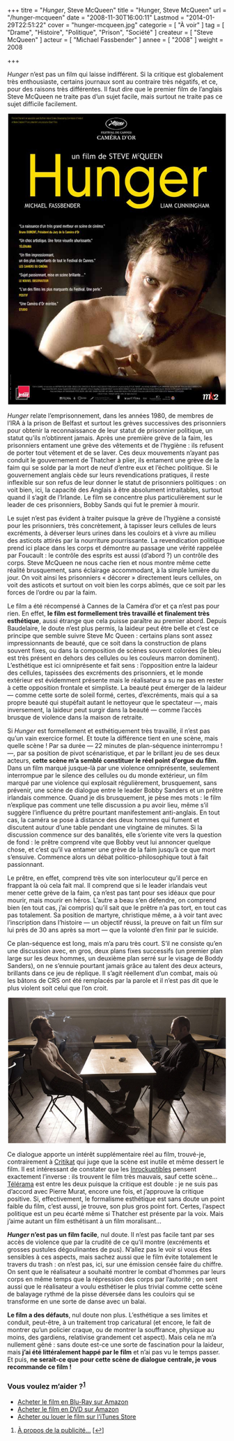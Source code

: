 +++
titre = "<em>Hunger</em>, Steve McQueen"
title = "Hunger, Steve McQueen"
url = "/hunger-mcqueen"
date = "2008-11-30T16:00:11"
Lastmod = "2014-01-29T22:51:22"
cover = "hunger-mcqueen.jpg"
categorie = [ "À voir" ]
tag = [ "Drame", "Histoire", "Politique", "Prison", "Société" ]
createur = [ "Steve McQueen" ]
acteur = [ "Michael Fassbender" ]
annee = [ "2008" ]
weight = 2008

+++

<p><em>Hunger</em> n&rsquo;est pas un film qui laisse indifférent. Si la critique est globalement très enthousiaste, certains journaux sont au contraire très négatifs, et ce, pour des raisons très différentes. Il faut dire que le premier film de l&rsquo;anglais Steve McQueen ne traite pas d&rsquo;un sujet facile, mais surtout ne traite pas ce sujet difficile facilement.</p>
<p style="text-align: center;"><a href="http://www.allocine.fr/film/fichefilm_gen_cfilm=115096.html"><img class="size-full wp-image-962 aligncenter" title="hunger" src="hunger.jpg" alt="" width="500" height="666" /></a></p>
<p><em>Hunger</em> relate l&rsquo;emprisonnement, dans les années 1980, de membres de l&rsquo;IRA à la prison de Belfast et surtout les grèves successives des prisonniers pour obtenir la reconnaissance de leur statut de prisonnier politique, un statut qu&rsquo;ils n&rsquo;obtinrent jamais. Après une première grève de la faim, les prisonniers entament une grève des vêtements et de l&rsquo;hygiène : ils refusent de porter tout vêtement et de se laver. Ces deux mouvements n&rsquo;ayant pas conduit le gouvernement de Thatcher à plier, ils entament une grève de la faim qui se solde par la mort de neuf d&rsquo;entre eux et l&rsquo;échec politique. Si le gouvernement anglais cède sur leurs revendications pratiques, il reste inflexible sur son refus de leur donner le statut de prisonniers politiques : on voit bien, ici, la capacité des Anglais à être absolument intraitables, surtout quand il s&rsquo;agit de l&rsquo;Irlande. Le film se concentre plus particulièrement sur le leader de ces prisonniers, Bobby Sands qui fut le premier à mourir.</p>
<p>Le sujet n&rsquo;est pas évident à traiter puisque la grève de l&rsquo;hygiène a consisté pour les prisonniers, très concrètement, à tapisser leurs cellules de leurs excréments, à déverser leurs urines dans les couloirs et à vivre au milieu des asticots attirés par la nourriture pourrissante. La revendication politique prend ici place dans les corps et démontre au passage une vérité rappelée par Foucault : le contrôle des esprits est aussi (d&rsquo;abord ?) un contrôle des corps. Steve McQueen ne nous cache rien et nous montre même cette réalité brusquement, sans éclairage accommodant, à la simple lumière du jour. On voit ainsi les prisonniers &laquo;&nbsp;décorer&nbsp;&raquo; directement leurs cellules, on voit des asticots et surtout on voit bien les corps abîmés, que ce soit par les forces de l&rsquo;ordre ou par la faim.</p>
<p>Le film a été récompensé à Cannes de la Caméra d&rsquo;or et ça n&rsquo;est pas pour rien. En effet, <strong>le film est formellement très travaillé et finalement très esthétique</strong>, aussi étrange que cela puisse paraître au premier abord. Depuis Baudelaire, le doute n&rsquo;est plus permis, la laideur peut être belle et c&rsquo;est ce principe que semble suivre Steve Mc Queen : certains plans sont assez impressionnants de beauté, que ce soit dans la construction de plans souvent fixes, ou dans la composition de scènes souvent colorées (le bleu est très présent en dehors des cellules ou les couleurs marron dominent). L&rsquo;esthétique est ici omniprésente et fait sens : l&rsquo;opposition entre la laideur des cellules, tapissées des excréments des prisonniers, et le monde extérieur est évidemment présente mais le réalisateur a su ne pas en rester à cette opposition frontale et simpliste. La beauté peut émerger de la laideur — comme cette sorte de soleil formé, certes, d&rsquo;excréments, mais qui a sa propre beauté qui stupéfait autant le nettoyeur que le spectateur —, mais inversement, la laideur peut surgir dans la beauté — comme l&rsquo;accès brusque de violence dans la maison de retraite.</p>
<p>Si <em>Hunger</em> est formellement et esthétiquement très travaillé, il n&rsquo;est pas qu&rsquo;un vain exercice formel. Et toute la différence tient en une scène, mais quelle scène ! Par sa durée — 22 minutes de plan-séquence ininterrompu ! —, par sa position de pivot scénaristique, et par le brillant jeu de ses deux acteurs, <strong>cette scène m&rsquo;a semblé constituer le réel point d&rsquo;orgue du film</strong>. Dans un film marqué jusque-là par une violence omniprésente, seulement interrompue par le silence des cellules ou du monde extérieur, un film marqué par une violence qui explosait régulièrement, brusquement, sans prévenir, une scène de dialogue entre le leader Bobby Sanders et un prêtre irlandais commence. Quand je dis brusquement, je pèse mes mots : le film n&rsquo;explique pas comment une telle discussion a pu avoir lieu, même s&rsquo;il suggère l&rsquo;influence du prêtre pourtant manifestement anti-anglais. En tout cas, la caméra se pose à distance des deux hommes qui fument et discutent autour d&rsquo;une table pendant une vingtaine de minutes. Si la discussion commence sur des banalités, elle s&rsquo;oriente vite vers la question de fond : le prêtre comprend vite que Bobby veut lui annoncer quelque chose, et c&rsquo;est qu&rsquo;il va entamer une grève de la faim jusqu&rsquo;à ce que mort s&rsquo;ensuive. Commence alors un débat politico-philosophique tout à fait passionnant.</p>
<p>Le prêtre, en effet, comprend très vite son interlocuteur qu&rsquo;il perce en frappant là où cela fait mal. Il comprend que si le leader irlandais veut mener cette grève de la faim, ça n&rsquo;est pas tant pour ses idéaux que pour mourir, mais mourir en héros. L&rsquo;autre a beau s&rsquo;en défendre, on comprend bien (en tout cas, j&rsquo;ai compris) qu&rsquo;il sait que le prêtre n&rsquo;a pas tort, en tout cas pas totalement. Sa position de martyre, christique même, a à voir tant avec l&rsquo;inscription dans l&rsquo;histoire — un objectif réussi, la preuve on fait un film sur lui près de 30 ans après sa mort — que la volonté d&rsquo;en finir par le suicide.</p>
<p>Ce plan-séquence est long, mais m&rsquo;a paru très court. S&rsquo;il ne consiste qu&rsquo;en une discussion avec, en gros, deux plans fixes successifs (un premier plan large sur les deux hommes, un deuxième plan serré sur le visage de Boddy Sanders), on ne s&rsquo;ennuie pourtant jamais grâce au talent des deux acteurs, brillants dans ce jeu de réplique. Il s&rsquo;agit réellement d&rsquo;un combat, mais où les bâtons de CRS ont été remplacés par la parole et il n&rsquo;est pas dit que le plus violent soit celui que l&rsquo;on croit.</p>
<p style="text-align: center;"><img class="size-full wp-image-966 aligncenter" title="g169901101539107" src="g169901101539107.jpg" alt="" width="500" height="333" /></p>
<p>Ce dialogue apporte un intérêt supplémentaire réel au film, trouvé-je, contrairement à <a href="http://www.critikat.com/Hunger.html">Critikat</a> qui juge que la scène est inutile et même dessert le film. Il est intéressant de constater que les <a href="http://www.lesinrocks.com//hunger/?original_url=cine/cinema-article/critique/hunger/">Inrockuptibles</a> pensent exactement l&rsquo;inverse : ils trouvent le film très mauvais, sauf cette scène&#8230; <a href="http://www.telerama.fr/cinema/films/hunger,346656,critique.php">Télérama</a> est entre les deux puisque la critique est double : je ne suis pas d&rsquo;accord avec Pierre Murat, encore une fois, et j&rsquo;approuve la critique positive. Si, effectivement, le formalisme esthétique est sans doute un point faible du film, c&rsquo;est aussi, je trouve, son plus gros point fort. Certes, l&rsquo;aspect politique est un peu écarté même si Thatcher est présente par la voix. Mais j&rsquo;aime autant un film esthétisant à un film moralisant&#8230;</p>
<p><em><strong>H</strong><strong>unger</strong></em><strong> n&rsquo;est pas un film facile</strong>, nul doute. Il n&rsquo;est pas facile tant par ses accès de violence que par la crudité de ce qu&rsquo;il montre (excréments et grosses pustules dégoulinantes de pus). N&rsquo;allez pas le voir si vous êtes sensibles à ces aspects, mais sachez aussi que le film évite totalement le travers du trash : on n&rsquo;est pas, ici, sur une émission censée faire du chiffre. On sent que le réalisateur a souhaité montrer le combat d&rsquo;hommes par leurs corps en même temps que la répression des corps par l&rsquo;autorité ; on sent aussi que le réalisateur a voulu esthétiser le plus trivial comme cette scène de balayage rythmé de la pisse déversée dans les couloirs qui se transforme en une sorte de danse avec un balai.</p>
<p><strong>Le film a des défauts</strong>, nul doute non plus. L&rsquo;esthétique a ses limites et conduit, peut-être, à un traitement trop caricatural (et encore, le fait de montrer qu&rsquo;un policier craque, ou de montrer la souffrance, physique au moins, des gardiens, relativise grandement cet aspect). Mais cela ne m&rsquo;a nullement gêné : sans doute est-ce une sorte de fascination pour la laideur, mais<strong> j&rsquo;</strong><strong>ai été littéralement happé par le film</strong> et n&rsquo;ai pas vu le temps passer. Et puis, <strong>ne serait-ce que pour cette scène de dialogue centrale, je vous recommande ce film !</strong></p>
<div class="amazon">
<h3>Vous voulez m&rsquo;aider ?<sup><a href="#footnote_0_961" id="identifier_0_961" class="footnote-link footnote-identifier-link" title="&Agrave; propos de la publicit&eacute;&hellip;">1</a></sup></h3>
<ul>
<li><a href="http://www.amazon.fr/gp/product/B006QP0CAG/ref=as_li_ss_tl?ie=UTF8&#038;tag=leblogdenic07-21&#038;linkCode=as2&#038;camp=1642&#038;creative=19458&#038;creativeASIN=B006QP0CAG">Acheter le film en Blu-Ray sur Amazon</a></li>
<li><a href="http://www.amazon.fr/gp/product/B006M44KCM/ref=as_li_ss_tl?ie=UTF8&#038;tag=leblogdenic07-21&#038;linkCode=as2&#038;camp=1642&#038;creative=19458&#038;creativeASIN=B006M44KCM">Acheter le film en DVD sur Amazon</a></li>
<li><a href="https://itunes.apple.com/fr/movie/hunger-vost/id507658255">Acheter ou louer le film sur l&rsquo;iTunes Store</a></li>
</ul>
</div>
<ol class="footnotes"><li id="footnote_0_961" class="footnote"><a href="http://voiretmanger.fr/soutien/">À propos de la publicité…</a> [<a href="#identifier_0_961" class="footnote-link footnote-back-link">&#8617;</a>]</li></ol>
